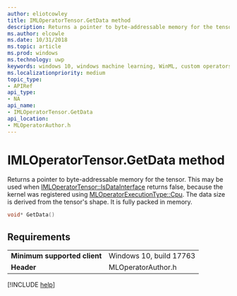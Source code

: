 ```yaml
---
author: eliotcowley
title: IMLOperatorTensor.GetData method
description: Returns a pointer to byte-addressable memory for the tensor.
ms.author: elcowle
ms.date: 10/31/2018
ms.topic: article
ms.prod: windows
ms.technology: uwp
keywords: windows 10, windows machine learning, WinML, custom operators, GetData
ms.localizationpriority: medium
topic_type:
- APIRef
api_type:
- NA
api_name:
- IMLOperatorTensor.GetData
api_location:
- MLOperatorAuthor.h
---
```


# IMLOperatorTensor.GetData method

Returns a pointer to byte-addressable memory for the tensor. This may be used when [IMLOperatorTensor::IsDataInterface](IMLOperatorTensor_IsDataInterface.md) returns false, because the kernel was registered using [MLOperatorExecutionType::Cpu](MLOperatorExecutionType.md). The data size is derived from the tensor's shape. It is fully packed in memory.

```cpp
void* GetData()
```

## Requirements

| | |
|-|-|
| **Minimum supported client** | Windows 10, build 17763 |
| **Header** | MLOperatorAuthor.h |

[!INCLUDE [help](../includes/get-help.md)]
